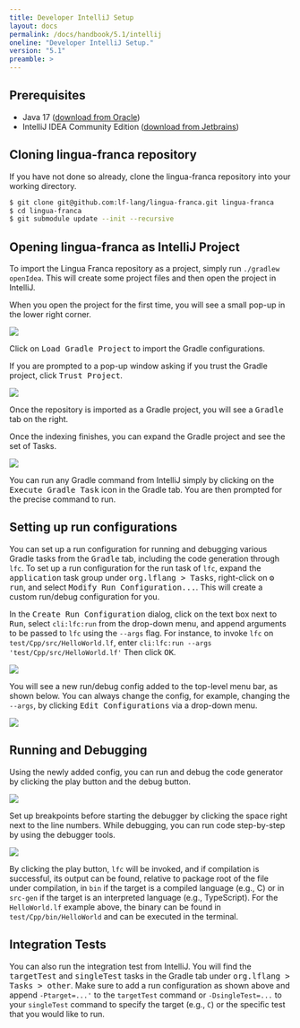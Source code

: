 ```yaml
---
title: Developer IntelliJ Setup
layout: docs
permalink: /docs/handbook/5.1/intellij
oneline: "Developer IntelliJ Setup."
version: "5.1"
preamble: >
---
```


## Prerequisites

- Java 17 ([download from Oracle](https://www.oracle.com/java/technologies/downloads/))
- IntelliJ IDEA Community Edition ([download from Jetbrains](https://www.jetbrains.com/idea/download/))

## Cloning lingua-franca repository

If you have not done so already, clone the lingua-franca repository into your working directory.

```sh
$ git clone git@github.com:lf-lang/lingua-franca.git lingua-franca
$ cd lingua-franca
$ git submodule update --init --recursive
```

## Opening lingua-franca as IntelliJ Project

To import the Lingua Franca repository as a project, simply run `./gradlew openIdea`.
This will create some project files and then open the project in IntelliJ.

When you open the project for the first time, you will see a small pop-up in the lower right corner.

![](../../../../../img/intellij/gradle_import.png)

Click on <kbd>Load Gradle Project</kbd> to import the Gradle configurations.

If you are prompted to a pop-up window asking if you trust the Gradle project, click <kbd>Trust Project</kbd>.

![](../../../../../img/intellij/trust_gradle_project.png)

Once the repository is imported as a Gradle project, you will see a <kbd>Gradle</kbd> tab on the right.

Once the indexing finishes, you can expand the Gradle project and see the set of Tasks.

![](../../../../../img/intellij/expand_gradle_tab.png)

You can run any Gradle command from IntelliJ simply by clicking on the <kbd>Execute Gradle Task</kbd> icon in the Gradle tab. You are then prompted for the precise command to run.

## Setting up run configurations

You can set up a run configuration for running and debugging various Gradle tasks from the <kbd>Gradle</kbd> tab, including the code generation through `lfc`.
To set up a run configuration for the run task of `lfc`, expand the <kbd>application</kbd> task group under <kbd>org.lflang > Tasks</kbd>, right-click on <kbd>⚙️ run</kbd>, and select <kbd>Modify Run Configuration...</kbd>.
This will create a custom run/debug configuration for you.

In the <kbd>Create Run Configuration</kbd> dialog, click on the text box next to <kbd>Run</kbd>, select `cli:lfc:run` from the drop-down menu, and append arguments to be passed to `lfc` using the `--args` flag. For instance, to invoke `lfc` on `test/Cpp/src/HelloWorld.lf`, enter `cli:lfc:run --args 'test/Cpp/src/HelloWorld.lf'` Then click <kbd>OK</kbd>.

![](../../../../../img/intellij/run_config_lf_program.png)

You will see a new run/debug config added to the top-level menu bar, as shown below.
You can always change the config, for example, changing the `--args`, by clicking <kbd>Edit Configurations</kbd> via a drop-down menu.

![](../../../../../img/intellij/new_runlfc_config.png)

## Running and Debugging

Using the newly added config, you can run and debug the code generator by clicking the play button and the debug button.

![](../../../../../img/intellij/run_debug_buttons.png)

Set up breakpoints before starting the debugger by clicking the space right next to the line numbers.
While debugging, you can run code step-by-step by using the debugger tools.

![](../../../../../img/intellij/debugger_screen.png)

By clicking the play button, `lfc` will be invoked, and if compilation is successful, its output can be found, relative to package root of the file under compilation, in `bin` if the target is a compiled language (e.g., C) or in `src-gen` if the target is an interpreted language (e.g., TypeScript).  For the `HelloWorld.lf` example above, the binary can be found in `test/Cpp/bin/HelloWorld` and can be executed in the terminal.

## Integration Tests

You can also run the integration test from IntelliJ. You will find the <kbd>targetTest</kbd> and <kbd>singleTest</kbd> tasks in the Gradle tab under <kbd>org.lflang > Tasks > other</kbd>. Make sure to add a run configuration as shown above and append `-Ptarget=...'` to the `targetTest` command or `-DsingleTest=...` to your `singleTest` command to specify the target (e.g., `C`) or the specific test that you would like to run.
